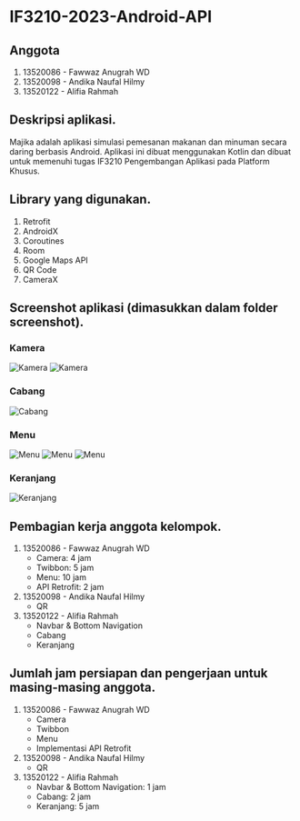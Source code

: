 # IF3210-2023-Android-API

## Anggota
1. 13520086 - Fawwaz Anugrah WD
2. 13520098 - Andika Naufal Hilmy
3. 13520122 - Alifia Rahmah

## Deskripsi aplikasi.
Majika adalah aplikasi simulasi pemesanan makanan dan minuman secara daring berbasis Android.
Aplikasi ini dibuat menggunakan Kotlin dan dibuat untuk memenuhi tugas 
IF3210 Pengembangan Aplikasi pada Platform Khusus.

## Library yang digunakan.
1. Retrofit
2. AndroidX
3. Coroutines
4. Room
5. Google Maps API
6. QR Code
7. CameraX

## Screenshot aplikasi (dimasukkan dalam folder screenshot).

### Kamera
![Kamera](screenshot/camera_1.jpg)
![Kamera](screenshot/camera_2.jpg)

### Cabang
![Cabang](screenshot/branch.jpg)

### Menu
![Menu](screenshot/menu_1.jpg)
![Menu](screenshot/menu_2.jpg)
![Menu](screenshot/menu_3.jpg)

### Keranjang
![Keranjang](screenshot/cart.jpg)

## Pembagian kerja anggota kelompok.

1. 13520086 - Fawwaz Anugrah WD
   - Camera: 4 jam
   - Twibbon: 5 jam
   - Menu: 10 jam
   - API Retrofit: 2 jam
2. 13520098 - Andika Naufal Hilmy
   - QR
3. 13520122 - Alifia Rahmah
   - Navbar & Bottom Navigation
   - Cabang
   - Keranjang

## Jumlah jam persiapan dan pengerjaan untuk masing-masing anggota.

1. 13520086 - Fawwaz Anugrah WD
    - Camera
    - Twibbon
    - Menu
    - Implementasi API Retrofit
2. 13520098 - Andika Naufal Hilmy
    - QR
3. 13520122 - Alifia Rahmah
    - Navbar & Bottom Navigation: 1 jam
    - Cabang: 2 jam
    - Keranjang: 5 jam